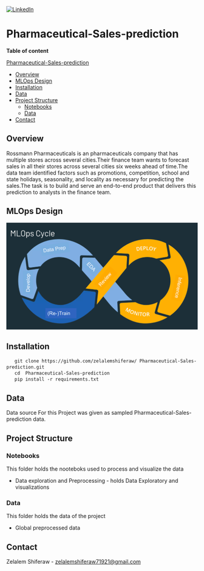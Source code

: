 [![LinkedIn][linkedin-shield]][linkedin-url]

#  Pharmaceutical-Sales-prediction

**Table of content**

 [Pharmaceutical-Sales-prediction](#Pharmaceutical-Sales-prediction)
  - [Overview](#overview)
  - [MLOps Design](#mlops-design)
  - [Installation](#installation)
  - [Data](#data)
  - [Project Structure](#project-Structure)
    - [Notebooks](#notebooks)
    - [Data](#data)
  - [Contact](#contact)



## Overview

<p>
Rossmann Pharmaceuticals is an pharmaceuticals company that has multiple stores across several cities.Their finance team wants to forecast sales in all their stores across several cities six weeks ahead of time.The data team identified factors such as promotions, competition, school and state holidays, seasonality, and locality as necessary for predicting the sales.The task is to build and serve an end-to-end product that delivers this prediction to analysts in the finance team.
</p>

## MLOps Design

![Alt text](MLOps_Cycle.png?raw=true "MLOps Design")



## Installation

       git clone https://github.com/zelalemshiferaw/ Pharmaceutical-Sales-prediction.git
       cd  Pharmaceutical-Sales-prediction 
       pip install -r requirements.txt
        
## Data
<p>
Data source For this Project was given as sampled  Pharmaceutical-Sales-prediction data.
</p>


## Project Structure

### Notebooks 
This folder holds the nooteboks used to process and visualize the data 
- Data exploration and Preprocessing - holds Data Exploratory and visualizations
### Data
This folder holds the data of the project
  - Global preprocessed data


## Contact
Zelalem Shiferaw - zelalemshiferaw71921@gmail.com


[linkedin-shield]: https://img.shields.io/badge/-LinkedIn-black.svg?style=for-the-badge&logo=linkedin&colorB=555
[linkedin-url]: https://www.linkedin.com/in/zelalem-shiferaw-48a070187
